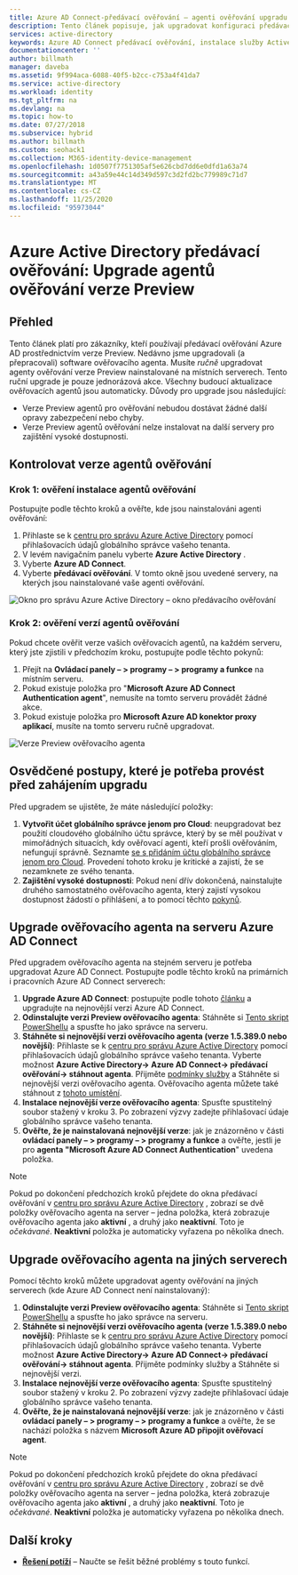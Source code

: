 ```yaml
---
title: Azure AD Connect-předávací ověřování – agenti ověřování upgradu | Microsoft Docs
description: Tento článek popisuje, jak upgradovat konfiguraci předávacího ověřování pro Azure Active Directory (Azure AD).
services: active-directory
keywords: Azure AD Connect předávací ověřování, instalace služby Active Directory, požadované součásti pro Azure AD, jednotné přihlašování, jednotné přihlašování
documentationcenter: ''
author: billmath
manager: daveba
ms.assetid: 9f994aca-6088-40f5-b2cc-c753a4f41da7
ms.service: active-directory
ms.workload: identity
ms.tgt_pltfrm: na
ms.devlang: na
ms.topic: how-to
ms.date: 07/27/2018
ms.subservice: hybrid
ms.author: billmath
ms.custom: seohack1
ms.collection: M365-identity-device-management
ms.openlocfilehash: 1d0507f7751305af5e626cbd7dd6e0dfd1a63a74
ms.sourcegitcommit: a43a59e44c14d349d597c3d2fd2bc779989c71d7
ms.translationtype: MT
ms.contentlocale: cs-CZ
ms.lasthandoff: 11/25/2020
ms.locfileid: "95973044"
---
```

# <a name="azure-active-directory-pass-through-authentication-upgrade-preview-authentication-agents"></a>Azure Active Directory předávací ověřování: Upgrade agentů ověřování verze Preview

## <a name="overview"></a>Přehled

Tento článek platí pro zákazníky, kteří používají předávací ověřování Azure AD prostřednictvím verze Preview. Nedávno jsme upgradovali (a přepracovali) software ověřovacího agenta. Musíte _ručně_ upgradovat agenty ověřování verze Preview nainstalované na místních serverech. Tento ruční upgrade je pouze jednorázová akce. Všechny budoucí aktualizace ověřovacích agentů jsou automaticky. Důvody pro upgrade jsou následující:

- Verze Preview agentů pro ověřování nebudou dostávat žádné další opravy zabezpečení nebo chyby.
-   Verze Preview agentů ověřování nelze instalovat na další servery pro zajištění vysoké dostupnosti.

## <a name="check-versions-of-your-authentication-agents"></a>Kontrolovat verze agentů ověřování

### <a name="step-1-check-where-your-authentication-agents-are-installed"></a>Krok 1: ověření instalace agentů ověřování

Postupujte podle těchto kroků a ověřte, kde jsou nainstalováni agenti ověřování:

1. Přihlaste se k [centru pro správu Azure Active Directory](https://aad.portal.azure.com) pomocí přihlašovacích údajů globálního správce vašeho tenanta.
2. V levém navigačním panelu vyberte **Azure Active Directory** .
3. Vyberte **Azure AD Connect**. 
4. Vyberte **předávací ověřování**. V tomto okně jsou uvedené servery, na kterých jsou nainstalované vaše agenti ověřování.

![Okno pro správu Azure Active Directory – okno předávacího ověřování](./media/how-to-connect-pta-upgrade-preview-authentication-agents/pta8.png)

### <a name="step-2-check-the-versions-of-your-authentication-agents"></a>Krok 2: ověření verzí agentů ověřování

Pokud chcete ověřit verze vašich ověřovacích agentů, na každém serveru, který jste zjistili v předchozím kroku, postupujte podle těchto pokynů:

1. Přejít na **Ovládací panely – > programy – > programy a funkce** na místním serveru.
2. Pokud existuje položka pro "**Microsoft Azure AD Connect Authentication agent**", nemusíte na tomto serveru provádět žádné akce.
3. Pokud existuje položka pro **Microsoft Azure AD konektor proxy aplikací**, musíte na tomto serveru ručně upgradovat.

![Verze Preview ověřovacího agenta](./media/how-to-connect-pta-upgrade-preview-authentication-agents/pta6.png)

## <a name="best-practices-to-follow-before-starting-the-upgrade"></a>Osvědčené postupy, které je potřeba provést před zahájením upgradu

Před upgradem se ujistěte, že máte následující položky:

1. **Vytvořit účet globálního správce jenom pro Cloud**: neupgradovat bez použití cloudového globálního účtu správce, který by se měl používat v mimořádných situacích, kdy ověřovací agenti, kteří prošli ověřováním, nefungují správně. Seznamte [se s přidáním účtu globálního správce jenom pro Cloud](../fundamentals/add-users-azure-active-directory.md). Provedení tohoto kroku je kritické a zajistí, že se nezamknete ze svého tenanta.
2.  **Zajištění vysoké dostupnosti**: Pokud není dřív dokončená, nainstalujte druhého samostatného ověřovacího agenta, který zajistí vysokou dostupnost žádostí o přihlášení, a to pomocí těchto [pokynů](how-to-connect-pta-quick-start.md#step-4-ensure-high-availability).

## <a name="upgrading-the-authentication-agent-on-your-azure-ad-connect-server"></a>Upgrade ověřovacího agenta na serveru Azure AD Connect

Před upgradem ověřovacího agenta na stejném serveru je potřeba upgradovat Azure AD Connect. Postupujte podle těchto kroků na primárních i pracovních Azure AD Connect serverech:

1. **Upgrade Azure AD Connect**: postupujte podle tohoto [článku](how-to-upgrade-previous-version.md) a upgradujte na nejnovější verzi Azure AD Connect.
2. **Odinstalujte verzi Preview ověřovacího agenta**: Stáhněte si [Tento skript PowerShellu](https://aka.ms/rmpreviewagent) a spusťte ho jako správce na serveru.
3. **Stáhněte si nejnovější verzi ověřovacího agenta (verze 1.5.389.0 nebo novější)**: Přihlaste se k [centru pro správu Azure Active Directory](https://aad.portal.azure.com) pomocí přihlašovacích údajů globálního správce vašeho tenanta. Vyberte možnost **Azure Active Directory-> Azure AD Connect-> předávací ověřování-> stáhnout agenta**. Přijměte [podmínky služby](https://aka.ms/authagenteula) a Stáhněte si nejnovější verzi ověřovacího agenta. Ověřovacího agenta můžete také stáhnout z [tohoto umístění](https://aka.ms/getauthagent).
4. **Instalace nejnovější verze ověřovacího agenta**: Spusťte spustitelný soubor stažený v kroku 3. Po zobrazení výzvy zadejte přihlašovací údaje globálního správce vašeho tenanta.
5. **Ověřte, že je nainstalovaná nejnovější verze**: jak je znázorněno v části **ovládací panely – > programy – > programy a funkce** a ověřte, jestli je pro **agenta "Microsoft Azure AD Connect Authentication**" uvedena položka.

>[!NOTE]
>Pokud po dokončení předchozích kroků přejdete do okna předávací ověřování v [centru pro správu Azure Active Directory](https://aad.portal.azure.com) , zobrazí se dvě položky ověřovacího agenta na server – jedna položka, která zobrazuje ověřovacího agenta jako **aktivní** , a druhý jako **neaktivní**. Toto je _očekávané_. **Neaktivní** položka je automaticky vyřazena po několika dnech.

## <a name="upgrading-the-authentication-agent-on-other-servers"></a>Upgrade ověřovacího agenta na jiných serverech

Pomocí těchto kroků můžete upgradovat agenty ověřování na jiných serverech (kde Azure AD Connect není nainstalovaný):

1. **Odinstalujte verzi Preview ověřovacího agenta**: Stáhněte si [Tento skript PowerShellu](https://aka.ms/rmpreviewagent) a spusťte ho jako správce na serveru.
2. **Stáhněte si nejnovější verzi ověřovacího agenta (verze 1.5.389.0 nebo novější)**: Přihlaste se k [centru pro správu Azure Active Directory](https://aad.portal.azure.com) pomocí přihlašovacích údajů globálního správce vašeho tenanta. Vyberte možnost **Azure Active Directory-> Azure AD Connect-> předávací ověřování-> stáhnout agenta**. Přijměte podmínky služby a Stáhněte si nejnovější verzi.
3. **Instalace nejnovější verze ověřovacího agenta**: Spusťte spustitelný soubor stažený v kroku 2. Po zobrazení výzvy zadejte přihlašovací údaje globálního správce vašeho tenanta.
4. **Ověřte, že je nainstalovaná nejnovější verze**: jak je znázorněno v části **ovládací panely – > programy – > programy a funkce** a ověřte, že se nachází položka s názvem **Microsoft Azure AD připojit ověřovací agent**.

>[!NOTE]
>Pokud po dokončení předchozích kroků přejdete do okna předávací ověřování v [centru pro správu Azure Active Directory](https://aad.portal.azure.com) , zobrazí se dvě položky ověřovacího agenta na server – jedna položka, která zobrazuje ověřovacího agenta jako **aktivní** , a druhý jako **neaktivní**. Toto je _očekávané_. **Neaktivní** položka je automaticky vyřazena po několika dnech.

## <a name="next-steps"></a>Další kroky
- [**Řešení potíží**](tshoot-connect-pass-through-authentication.md) – Naučte se řešit běžné problémy s touto funkcí.